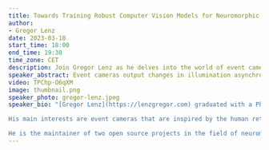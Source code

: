 ```yaml
---
title: Towards Training Robust Computer Vision Models for Neuromorphic Hardware
author: 
- Gregor Lenz
date: 2023-03-10
start_time: 18:00
end_time: 19:30
time_zone: CET
description: Join Gregor Lenz as he delves into the world of event cameras and spiking neural networks, exploring their potential for low-power applications on SynSense's Speck chip. Discover the challenges in data, training, and deployment stages. Don't miss this talk on training robust computer vision models for neuromorphic hardware.
speaker_abstract: Event cameras output changes in illumination asynchronously rather than frames at a certain interval. For computer vision tasks, this data can be processed efficiently using spiking neural networks, which promise very-low-power applications. To harness the potential of such models, we have to execute them on specialised neuromorphic hardware. In this talk we look into the data, training and deployment stages that are related to SynSense's Speck chip and the challenges that arise in each of those.
video: TPChp-O6qXM
image: thumbnail.png
speaker_photo: gregor-lenz.jpeg
speaker_bio: "[Gregor Lenz](https://lenzgregor.com) graduated with a Ph.D. in neuromorphic engineering from Sorbonne University. He thinks that technology can learn a thing or two from how biological systems process information.

His main interests are event cameras that are inspired by the human retina and spiking neural networks that mimic human brain in an effort to teach machines to compute a bit more like humans do. At the very least there are some power efficiency gains to be made, but hopefully more! Also he loves to build open source software for spike-based machine learning. You can find more information on his personal website.

He is the maintainer of two open source projects in the field of neuromorphic computing, [Tonic](https://tonic.readthedocs.io) and [expelliarmus](https://expelliarmus.readthedocs.io)."
---
```

